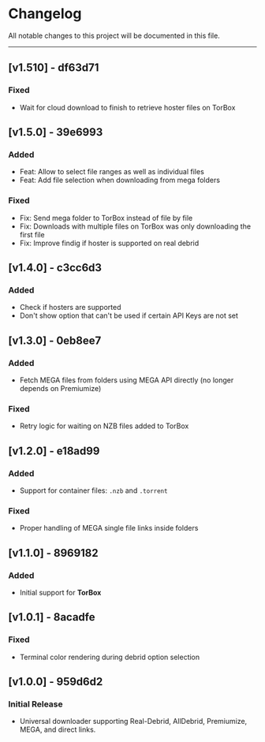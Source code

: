 # Changelog

All notable changes to this project will be documented in this file.

---
## [v1.510] - df63d71
### Fixed
- Wait for cloud download to finish to retrieve hoster files on TorBox

## [v1.5.0] - 39e6993
### Added
- Feat: Allow to select file ranges as well as individual files
- Feat: Add file selection when downloading from mega folders
### Fixed
- Fix: Send mega folder to TorBox instead of file by file
- Fix: Downloads with multiple files on TorBox was only downloading the first file
- Fix: Improve findig if hoster is supported on real debrid

## [v1.4.0] - c3cc6d3
### Added
- Check if hosters are supported
- Don't show option that can't be used if certain API Keys are not set

## [v1.3.0] - 0eb8ee7
### Added
- Fetch MEGA files from folders using MEGA API directly (no longer depends on Premiumize)
### Fixed
- Retry logic for waiting on NZB files added to TorBox

## [v1.2.0] - e18ad99
### Added
- Support for container files: `.nzb` and `.torrent`
### Fixed
- Proper handling of MEGA single file links inside folders

## [v1.1.0] - 8969182
### Added
- Initial support for **TorBox**

## [v1.0.1] - 8acadfe
### Fixed
- Terminal color rendering during debrid option selection

## [v1.0.0] - 959d6d2
### Initial Release
- Universal downloader supporting Real-Debrid, AllDebrid, Premiumize, MEGA, and direct links.
